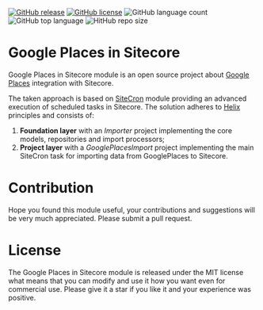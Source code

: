 [![GitHub release](https://img.shields.io/github/release-date/kate-orlova/google-places-in-sitecore.svg?style=flat)](https://github.com/kate-orlova/google-places-in-sitecore/releases/tag/v1.0)
[![GitHub license](https://img.shields.io/github/license/kate-orlova/google-places-in-sitecore.svg)](https://github.com/kate-orlova/google-places-in-sitecore/blob/master/LICENSE)
![GitHub language count](https://img.shields.io/github/languages/count/kate-orlova/google-places-in-sitecore.svg?style=flat)
![GitHub top language](https://img.shields.io/github/languages/top/kate-orlova/google-places-in-sitecore.svg?style=flat)
![HitHub repo size](https://img.shields.io/github/repo-size/kate-orlova/google-places-in-sitecore.svg?style=flat)

# Google Places in Sitecore
Google Places in Sitecore module is an open source project about [Google Places](https://cloud.google.com/maps-platform/places/) integration with Sitecore.

The taken approach is based on [SiteCron](https://www.nuget.org/packages/SiteCron) module providing an advanced execution of scheduled tasks in Sitecore. The solution adheres to [Helix](https://helix.sitecore.net/) principles and consists of:
1. **Foundation layer** with an _Importer_ project implementing the core models, repositories and import processors;
2. **Project layer** with a _GooglePlacesImport_ project implementing the main SiteCron task for importing data from GooglePlaces to Sitecore.

# Contribution
Hope you found this module useful, your contributions and suggestions will be very much appreciated. Please submit a pull request.

# License
The Google Places in Sitecore module is released under the MIT license what means that you can modify and use it how you want even for commercial use. Please give it a star if you like it and your experience was positive.
